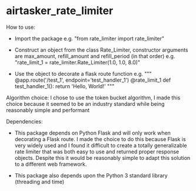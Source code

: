 # airtasker_rate_limiter

How to use:

- Import the package
e.g. "from rate_limiter import rate_limiter"

- Construct an object from the class Rate_Limiter, constructor arguments are max_amount, refill_amount and refill_period (in that order)
e.g. "rate_limit_1 = rate_limiter.Rate_Limiter(1.0, 1.0, 8.0)"

- Use the object to decorate a flask route function
e.g. """
@app.route('/test_1', endpoint='test_handler_1')
@rate_limit_1
def test_handler_1():
    return 'Hello, World!'
"""


Algorithm choice:
I chose to use the token bucket algorithm, I made this choice because it seemed to be an industry standard while being reasonably simple and performant

Dependencies:
- This package depends on Python Flask and will only work when decorating a Flask route. I made the choice to do this because Flask is very widely used and I found it difficult to create a totally generalizable rate limiter that was both easy to use and returned proper response objects. Despite this it would be reasonably simple to adapt this solution to a different web framework.

- This package also depends upon the Python 3 standard library (threading and time)
